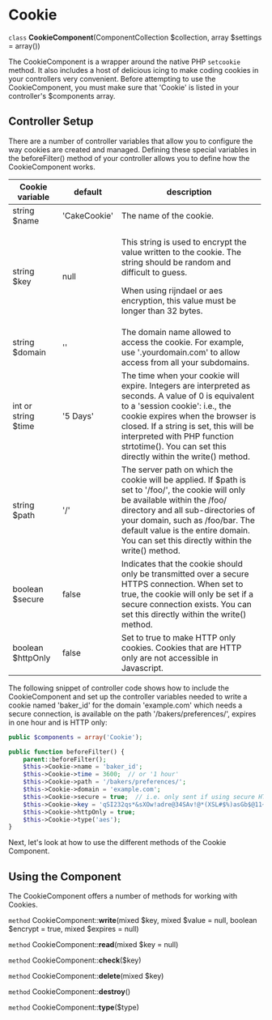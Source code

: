 # Cookie

`class` **CookieComponent**(ComponentCollection $collection, array $settings = array())

The CookieComponent is a wrapper around the native PHP `setcookie`
method. It also includes a host of delicious icing to make coding
cookies in your controllers very convenient. Before attempting to
use the CookieComponent, you must make sure that 'Cookie' is listed
in your controller's \$components array.

## Controller Setup

There are a number of controller variables that allow you to
configure the way cookies are created and managed. Defining these
special variables in the beforeFilter() method of your controller
allows you to define how the CookieComponent works.

<table style="width:99%;">
<colgroup>
<col style="width: 20%" />
<col style="width: 16%" />
<col style="width: 61%" />
</colgroup>
<thead>
<tr>
<th>Cookie variable</th>
<th>default</th>
<th>description</th>
</tr>
</thead>
<tbody>
<tr>
<td>string $name</td>
<td>'CakeCookie'</td>
<td>The name of the cookie.</td>
</tr>
<tr>
<td>string $key</td>
<td>null</td>
<td><p>This string is used to encrypt
the value written to the cookie.
The string should be random and difficult to guess.</p>
<p>When using rijndael or aes encryption, this value
must be longer than 32 bytes.</p></td>
</tr>
<tr>
<td>string $domain</td>
<td>''</td>
<td>The domain name allowed to access the cookie. For
example, use '.yourdomain.com' to allow access from
all your subdomains.</td>
</tr>
<tr>
<td>int or string
$time</td>
<td>'5 Days'</td>
<td>The time when your cookie will expire. Integers are
interpreted as seconds. A value of 0 is equivalent
to a 'session cookie': i.e., the cookie expires when
the browser is closed. If a string is set, this will
be interpreted with PHP function strtotime(). You can
set this directly within the write() method.</td>
</tr>
<tr>
<td>string $path</td>
<td>'/'</td>
<td>The server path on which the cookie will be applied.
If $path is set to '/foo/', the cookie will
only be available within the /foo/ directory and all
sub-directories of your domain, such as /foo/bar. The
default value is the entire domain. You can set this
directly within the write() method.</td>
</tr>
<tr>
<td>boolean $secure</td>
<td>false</td>
<td>Indicates that the cookie should only be transmitted
over a secure HTTPS connection. When set to true, the
cookie will only be set if a secure connection
exists. You can set this directly within the write()
method.</td>
</tr>
<tr>
<td>boolean
$httpOnly</td>
<td>false</td>
<td>Set to true to make HTTP only cookies. Cookies that
are HTTP only are not accessible in Javascript.</td>
</tr>
</tbody>
</table>

The following snippet of controller code shows how to include the
CookieComponent and set up the controller variables needed to write
a cookie named 'baker_id' for the domain 'example.com' which needs
a secure connection, is available on the path
'/bakers/preferences/', expires in one hour and is HTTP only:

``` php
public $components = array('Cookie');

public function beforeFilter() {
    parent::beforeFilter();
    $this->Cookie->name = 'baker_id';
    $this->Cookie->time = 3600;  // or '1 hour'
    $this->Cookie->path = '/bakers/preferences/';
    $this->Cookie->domain = 'example.com';
    $this->Cookie->secure = true;  // i.e. only sent if using secure HTTPS
    $this->Cookie->key = 'qSI232qs*&sXOw!adre@34SAv!@*(XSL#$%)asGb$@11~_+!@#HKis~#^';
    $this->Cookie->httpOnly = true;
    $this->Cookie->type('aes');
}
```

Next, let's look at how to use the different methods of the Cookie
Component.

## Using the Component

The CookieComponent offers a number of methods for working with Cookies.

`method` CookieComponent::**write**(mixed $key, mixed $value = null, boolean $encrypt = true, mixed $expires = null)

`method` CookieComponent::**read**(mixed $key = null)

`method` CookieComponent::**check**($key)

`method` CookieComponent::**delete**(mixed $key)

`method` CookieComponent::**destroy**()

`method` CookieComponent::**type**($type)
